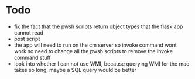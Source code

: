 # Todo
* fix the fact that the pwsh scripts return object types that the flask app cannot read
* post script
* the app will need to run on the cm server so invoke command wont work so need to change all the pwsh scripts to remove the invoke command stuff
* look into whether I can not use WMI, because querying WMI for the mac takes so long, maybe a SQL query would be better